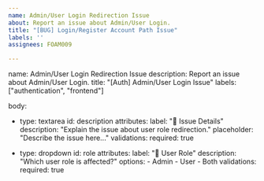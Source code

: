 ```yaml
---
name: Admin/User Login Redirection Issue
about: Report an issue about Admin/User Login.
title: "[BUG] Login/Register Account Path Issue"
labels: ''
assignees: FOAM009

---
```


name: Admin/User Login Redirection Issue
description: Report an issue about Admin/User Login.
title: "[Auth] Admin/User Login Issue"
labels: ["authentication", "frontend"]

body:
  - type: textarea
    id: description
    attributes:
      label: "📌 Issue Details"
      description: "Explain the issue about user role redirection."
      placeholder: "Describe the issue here..."
    validations:
      required: true

  - type: dropdown
    id: role
    attributes:
      label: "👤 User Role"
      description: "Which user role is affected?"
      options:
        - Admin
        - User
        - Both
    validations:
      required: true
